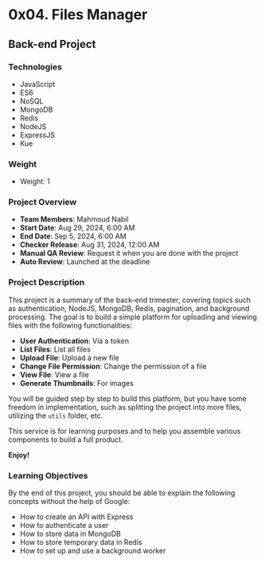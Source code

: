# 0x04. Files Manager

## Back-end Project

### Technologies
- JavaScript
- ES6
- NoSQL
- MongoDB
- Redis
- NodeJS
- ExpressJS
- Kue

### Weight
- Weight: 1

### Project Overview
- **Team Members**: Mahmoud Nabil
- **Start Date**: Aug 29, 2024, 6:00 AM
- **End Date**: Sep 5, 2024, 6:00 AM
- **Checker Release**: Aug 31, 2024, 12:00 AM
- **Manual QA Review**: Request it when you are done with the project
- **Auto Review**: Launched at the deadline

### Project Description
This project is a summary of the back-end trimester, covering topics such as authentication, NodeJS, MongoDB, Redis, pagination, and background processing. The goal is to build a simple platform for uploading and viewing files with the following functionalities:

- **User Authentication**: Via a token
- **List Files**: List all files
- **Upload File**: Upload a new file
- **Change File Permission**: Change the permission of a file
- **View File**: View a file
- **Generate Thumbnails**: For images

You will be guided step by step to build this platform, but you have some freedom in implementation, such as splitting the project into more files, utilizing the `utils` folder, etc.

This service is for learning purposes and to help you assemble various components to build a full product.

**Enjoy!**

### Learning Objectives
By the end of this project, you should be able to explain the following concepts without the help of Google:

- How to create an API with Express
- How to authenticate a user
- How to store data in MongoDB
- How to store temporary data in Redis
- How to set up and use a background worker
